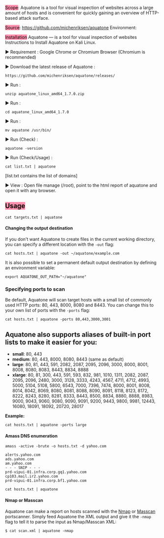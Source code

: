 <mark style="background: #FF5582A6;">Scope</mark>: Aquatone is a tool for visual inspection of websites across a large amount of hosts and is convenient for quickly gaining an overview of HTTP-based attack surface.

<mark style="background: #FF5582A6;">Source</mark>:  https://github.com/michenriksen/aquatone
Environment:


<mark style="background: #FF5582A6;">Installation</mark>
Aquatone — is a tool for visual inspection of websites
Instructions to Install Aquatone on Kali Linux.

▶ Requirement : Google Chrome or Chromium Browser (Chromium is recommended)  

▶ Download the latest release of Aquatone : 
```
https://github.com/michenriksen/aquatone/releases/
```

▶ Run : 
```
unzip aquatone_linux_amd64_1.7.0.zip
```

▶ Run : 
```
cd aquatone_linux_amd64_1.7.0
```

▶ Run : 
```
mv aquatone /usr/bin/  
```

▶ Run (Check) : 
```
aquatone -version
```  

▶ Run (Check/Usage) : 
```
cat list.txt | aquatone 
```
[list.txt contains the list of domains]  

▶ View : Open file manage (/root), point to the html report of aquatone and open it with any browser.

## <mark style="background: #FF5582A6;">Usage</mark>

```
cat targets.txt | aquatone
```

#### Changing the output destination

If you don't want Aquatone to create files in the current working directory, you can specify a different location with the `-out` flag:
```
cat hosts.txt | aquatone -out ~/aquatone/example.com
```

It is also possible to set a permanent default output destination by defining an environment variable:
```
export AQUATONE_OUT_PATH="~/aquatone"
```

### Specifying ports to scan

Be default, Aquatone will scan target hosts with a small list of commonly used HTTP ports: 80, 443, 8000, 8080 and 8443. You can change this to your own list of ports with the `-ports` flag:
```
cat hosts.txt | aquatone -ports 80,443,3000,3001
```

## Aquatone also supports aliases of built-in port lists to make it easier for you:

- **small**: 80, 443
- **medium**: 80, 443, 8000, 8080, 8443 (same as default)
- **large**: 80, 81, 443, 591, 2082, 2087, 2095, 2096, 3000, 8000, 8001, 8008, 8080, 8083, 8443, 8834, 8888
- **xlarge**: 80, 81, 300, 443, 591, 593, 832, 981, 1010, 1311, 2082, 2087, 2095, 2096, 2480, 3000, 3128, 3333, 4243, 4567, 4711, 4712, 4993, 5000, 5104, 5108, 5800, 6543, 7000, 7396, 7474, 8000, 8001, 8008, 8014, 8042, 8069, 8080, 8081, 8088, 8090, 8091, 8118, 8123, 8172, 8222, 8243, 8280, 8281, 8333, 8443, 8500, 8834, 8880, 8888, 8983, 9000, 9043, 9060, 9080, 9090, 9091, 9200, 9443, 9800, 9981, 12443, 16080, 18091, 18092, 20720, 28017

**Example:**
```
cat hosts.txt | aquatone -ports large
```


#### Amass DNS enumeration
```
amass -active -brute -o hosts.txt -d yahoo.com
```
	alerts.yahoo.com
	ads.yahoo.com
	am.yahoo.com
	- - - SNIP - - -
	prd-vipui-01.infra.corp.gq1.yahoo.com
	cp103.mail.ir2.yahoo.com
	prd-vipui-01.infra.corp.bf1.yahoo.com

```
cat hosts.txt | aquatone
```

#### Nmap or Masscan

Aquatone can make a report on hosts scanned with the [Nmap](https://nmap.org/) or [Masscan](https://github.com/robertdavidgraham/masscan) portscanner. Simply feed Aquatone the XML output and give it the `-nmap` flag to tell it to parse the input as Nmap/Masscan XML:
```
$ cat scan.xml | aquatone -nmap
```

